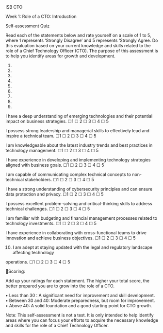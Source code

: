 ISB CTO 

Week 1: Role of a CTO: Introduction 

Self-assessment Quiz 

Read each of the statements below and rate yourself on a scale of 1 to 5, where 1 represents 
‘Strongly Disagree’ and 5 represents ‘Strongly Agree. Do this evaluation based on your current 
knowledge and skills related to the role of a Chief Technology Officer (CTO). The purpose of this 
assessment is to help you identify areas for growth and development. 

1. 

2. 

3. 

4. 

5. 

6. 

7. 

8. 

9. 

I have a deep understanding of emerging technologies and their potential impact on business 
strategies. 
☐1   ☐ 2   ☐ 3   ☐ 4  ☐ 5 

I possess strong leadership and managerial skills to effectively lead and inspire a technical team. 
☐1   ☐ 2   ☐ 3   ☐ 4  ☐ 5 

I am knowledgeable about the latest industry trends and best practices in technology 
management. 
☐1   ☐ 2   ☐ 3   ☐ 4  ☐ 5 

I have experience in developing and implementing technology strategies aligned with business 
goals. 
☐1   ☐ 2   ☐ 3   ☐ 4  ☐ 5 

I am capable of communicating complex technical concepts to non-technical stakeholders. 
☐1   ☐ 2   ☐ 3   ☐ 4  ☐ 5 

I have a strong understanding of cybersecurity principles and can ensure data protection and 
privacy. 
☐1   ☐ 2   ☐ 3   ☐ 4  ☐ 5 

I possess excellent problem-solving and critical-thinking skills to address technical challenges. 
☐1   ☐ 2   ☐ 3   ☐ 4  ☐ 5 

I am familiar with budgeting and financial management processes related to technology 
investments. 
☐1   ☐ 2   ☐ 3   ☐ 4  ☐ 5 

I have experience in collaborating with cross-functional teams to drive innovation and achieve 
business objectives. 
☐1   ☐ 2   ☐ 3   ☐ 4  ☐ 5 

10. I am adept at staying updated with the legal and regulatory landscape affecting technology 

operations. 
☐1   ☐ 2   ☐ 3   ☐ 4  ☐ 5 

 
 
 
 
 
 
 
 
 
 
Scoring: 

Add up your ratings for each statement. The higher your total score, the better prepared you are to 
grow into the role of a CTO. 

• 
Less than 30 : A significant need for improvement and skill development. 
•  Between 30 and 40: Moderate preparedness, but room for improvement. 
•  Above 40: A solid foundation and a good starting point for CTO growth. 

Note: This self-assessment is not a test. It is only intended to help identify areas where you can focus 
your efforts to acquire the necessary knowledge and skills for the role of a Chief Technology Officer.  

 
